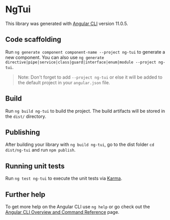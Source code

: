 # NgTui

This library was generated with [Angular CLI](https://github.com/angular/angular-cli) version 11.0.5.

## Code scaffolding

Run `ng generate component component-name --project ng-tui` to generate a new component. You can also use `ng generate directive|pipe|service|class|guard|interface|enum|module --project ng-tui`.
> Note: Don't forget to add `--project ng-tui` or else it will be added to the default project in your `angular.json` file. 

## Build

Run `ng build ng-tui` to build the project. The build artifacts will be stored in the `dist/` directory.

## Publishing

After building your library with `ng build ng-tui`, go to the dist folder `cd dist/ng-tui` and run `npm publish`.

## Running unit tests

Run `ng test ng-tui` to execute the unit tests via [Karma](https://karma-runner.github.io).

## Further help

To get more help on the Angular CLI use `ng help` or go check out the [Angular CLI Overview and Command Reference](https://angular.io/cli) page.

